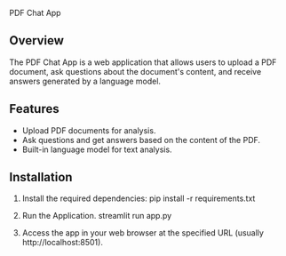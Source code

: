 PDF Chat App

## Overview

The PDF Chat App is a web application that allows users to upload a PDF document, ask questions about the document's content, and receive answers generated by a language model.

## Features

- Upload PDF documents for analysis.
- Ask questions and get answers based on the content of the PDF.
- Built-in language model for text analysis.

## Installation

1. Install the required dependencies:
pip install -r requirements.txt

2. Run the Application.
streamlit run app.py

3. Access the app in your web browser at the specified URL (usually http://localhost:8501).